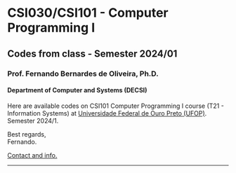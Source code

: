 # CSI030/CSI101 - Computer Programming I

## Codes from class - Semester 2024/01

### **Prof. Fernando Bernardes de Oliveira, Ph.D.**

#### Department of Computer and Systems (DECSI)

Here are available codes on CSI101 Computer Programming I course (T21 - Information Systems) at [Universidade Federal de Ouro Preto (UFOP)](http://www.ufop.br). Semester 2024/1.

Best regards,  
Fernando.

[Contact and info.](mailto:fboliveira@ufop.edu.br)

--------------
